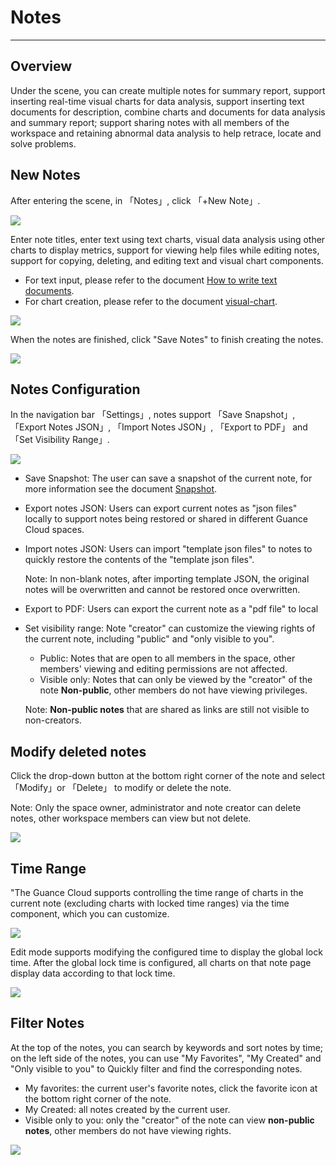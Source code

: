 # Notes
---

## Overview

Under the scene, you can create multiple notes for summary report, support inserting real-time visual charts for data analysis, support inserting text documents for description, combine charts and documents for data analysis and summary report; support sharing notes with all members of the workspace and retaining abnormal data analysis to help retrace, locate and solve problems.

## New Notes 

After entering the scene, in 「Notes」, click 「+New Note」.

![](img/notebook.png)

Enter note titles, enter text using text charts, visual data analysis using other charts to display metrics, support for viewing help files while editing notes, support for copying, deleting, and editing text and visual chart components.

- For text input, please refer to the document [How to write text documents](../others/write-text.md).
- For chart creation, please refer to the document [visual-chart](visual-chart/index.md).

![](img/1.notebook_1.png)

When the notes are finished, click "Save Notes" to finish creating the notes.

![](img/1.notebook_2.png)

## Notes Configuration 

In the navigation bar 「Settings」, notes support 「Save Snapshot」, 「Export Notes JSON」, 「Import Notes JSON」, 「Export to PDF」 and 「Set Visibility Range」.

![](img/1.notebook_3.png)

- Save Snapshot: The user can save a snapshot of the current note, for more information see the document [Snapshot](../management/snapshot.md).

- Export notes JSON: Users can export current notes as "json files" locally to support notes being restored or shared in different Guance Cloud spaces.

- Import notes JSON: Users can import "template json files" to notes to quickly restore the contents of the "template json files".

  Note: In non-blank notes, after importing template JSON, the original notes will be overwritten and cannot be restored once overwritten.

  

- Export to PDF: Users can export the current note as a "pdf file" to local

  

- Set visibility range: Note "creator" can customize the viewing rights of the current note, including "public" and "only visible to you".

  - Public: Notes that are open to all members in the space, other members' viewing and editing permissions are not affected.
  - Visible only: Notes that can only be viewed by the "creator" of the note **Non-public**, other members do not have viewing privileges.

  Note: **Non-public notes** that are shared as links are still not visible to non-creators.

  

## Modify deleted notes

Click the drop-down button at the bottom right corner of the note and select 「Modify」or 「Delete」 to modify or delete the note.

Note: Only the space owner, administrator and note creator can delete notes, other workspace members can view but not delete.

![](img/notebook001.png)

## Time Range

"The Guance Cloud supports controlling the time range of charts in the current note (excluding charts with locked time ranges) via the time component, which you can customize.

![](img/z1.png)

Edit mode supports modifying the configured time to display the global lock time. After the global lock time is configured, all charts on that note page display data according to that lock time.

![](img/note01.png)

## Filter Notes

At the top of the notes, you can search by keywords and sort notes by time; on the left side of the notes, you can use "My Favorites", "My Created" and "Only visible to you" to Quickly filter and find the corresponding notes.

- My favorites: the current user's favorite notes, click the favorite icon at the bottom right corner of the note.
- My Created: all notes created by the current user.
- Visible only to you: only the "creator" of the note can view **non-public notes**, other members do not have viewing rights.

![](img/notebook.png)

